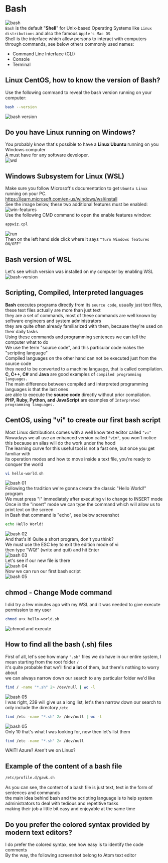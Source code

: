 # Bash
![bash](https://github.com/danielurra/bash/assets/51704179/b73da097-8e3f-4e0e-95e2-2bd67bb0f1af)<br>
`Bash` is the default "<b>Shell</b>" for Unix-based Operating Systems like `Linux distributions` and also the famous `Apple's Mac OS`<br>
Shell is the interface which allow persons to interact with computers through commands, see below others commonly used names:<br>
* Command Line Interface (CLI)
* Console
* Terminal
## Linux CentOS, how to know the version of Bash?
Use the following command to reveal the bash version running on your computer:<br>

```bash
bash --version
```
<img src="/img/bash--version.png" alt="bash version"><br>
## Do you have Linux running on Windows?
You probably know that's possible to have a **Linux Ubuntu** running on you Windows computer<br>
A must have for any software developer.<br>
![wsl](https://github.com/danielurra/bash/assets/51704179/60813dfc-d071-49db-bc75-fe5c4b53a37d)<br>
## Windows Subsystem for Linux (WSL)
Make sure you follow Microsoft's documentation to get `Ubuntu Linux` running on your PC.<br>
https://learn.microsoft.com/en-us/windows/wsl/install<br>
See the image below, these two additional features must be enabled:<br>
![win-features](https://github.com/danielurra/bash/assets/51704179/417ce6e9-01c9-4b3e-beb0-86653905c67c)<br>
Use the following CMD command to open the enable features window:<br>
```cmd
appwiz.cpl
```
![run](https://github.com/danielurra/bash/assets/51704179/7b61a923-64c1-40f0-931a-448b2a414a94)<br>
Then on the left hand side click where it says `"Turn Windows features ON/OFF"`<br>
## Bash version of WSL
Let's see which version was installed on my computer by enabling WSL<br>
![bash-version](https://github.com/danielurra/bash/assets/51704179/aafb35c6-772c-4a2d-adfb-ffbf420a4b2f)<br>

## Scripting, Compiled, Interpreted languages
**Bash** executes programs directly from its `source code`, usually just text files, these text files actually are more than just text<br>
they are a set of commands, most of these commands are well known by software engineers and system administrators<br>
they are quite often already familiarized with them, because they're used on their daily tasks<br>
Using these commands and programming sentences we can tell the computer what to do<br>
We use the term "source code", and this particular code makes the "scripting language"<br>
Compiled languages on the other hand can not be executed just from the source code <br>
they need to be converted to a machine language, that is called compilation.<br>
**C, C++, C#** and **Java** are good examples of `compiled programming languages.`<br>
The main difference between compiled and interpreted programming languages is that the last ones<br>
are able to execute the **source code** directly without prior compilation.<br>
**PHP, Ruby, Python, and JavaScript** are examples of `Interpreted programming languages.`<br>
## CentOS, using "vi" to create our first bash script
Most Linux distributions comes with a well know text editor called `"vi"`<br>
Nowadays we all use an enhanced version called `"vim"`, you won't notice this because an alias will do the work under the hood<br>
The learning curve for this useful tool is not a fast one, but once you get familiar with<br>
its operation modes and how to move inside a text file, you're ready to conquer the world<br>
```bash
vi hello-world.sh
```
<img src="/img/bash-hello-world-01.png" alt="bash 01"><br>
Following the tradition we're gonna create the classic "Hello World!" program<br>
We must press "i" immediately after executing vi to change to INSERT mode<br>
Once in the "insert" mode we can type the command which will allow us to print text on the screen<br>
in Bash that command is "echo", see below screenshot<br>
```bash
echo Hello World!
```
<img src="/img/bash-hello-world-02.png" alt="bash 02"><br>
And that's it! Quite a short program, don't you think?<br>
We must use the ESC key to exit the edition mode of vi<br>
then type "WQ!" (write and quit) and hit Enter<br>
<img src="/img/bash-hello-world-03.png" alt="bash 03"><br>
Let's see if our new file is there<br>
<img src="/img/bash-hello-world-04-v2.png" alt="bash 04"><br>
Now we can run our first bash script<br>
<img src="/img/bash-hello-world-05-v2.png" alt="bash 05"><br>
## chmod - Change Mode command
I did try a few minutes ago with my WSL and it was needed to give execute permission to my user<br>
```bash
chmod u+x hello-world.sh
```
![chmod and execute](https://github.com/danielurra/bash/assets/51704179/313a0658-a941-4d3f-a7c1-3135ba9f5395)<br>

## How to find all the bash (.sh) files
First of all, let's see how many `".sh"` files we do have in our entire system, I mean starting from the root folder `/`<br>
it's quite probable that we'll find **a lot** of them, but there's nothing to worry about<br>
we can always narrow down our search to any particular folder we'd like<br>
```bash
find / -name "*.sh" 2> /dev/null | wc -l
```
<img src="/img/finding-all-bash-files-word-count-how-many.png" alt="bash 05"><br>
I was right, 239 will give us a long list, let's then narrow down our search to only include the directory `/etc`<br>
```bash
find /etc -name "*.sh" 2> /dev/null | wc -l
```
<img src="/img/finding-bash-files-narrow.png" alt="bash 05"><br>
Only 10 that's what I was looking for, now then let's list them<br>
```bash
find /etc -name "*.sh" 2> /dev/null
```
<img src="/img/finding-bash-files.png" alt=""><br>
WAIT! Azure? Aren't we on Linux? <br>
## Example of the content of a bash file
```bash
/etc/profile.d/gawk.sh
```
<img src="/img/example-01.png" alt=""><br>
As you can see, the content of a bash file is just text, text in the form of sentences and commands<br>
the main idea behind bash and the scripting language is to help system administrators to deal with tedious and repetitive tasks<br>
making their job a little bit easy and enjoyable at the same time<br>
## Do you prefer the colored syntax provided by modern text editors?
I do prefer the colored syntax, see how easy is to identify the code comments<br>
By the way, the following screenshot belong to Atom text editor<br>
<img src="/img/example-02.png" alt=""><br>

